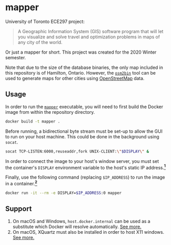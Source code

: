 # mapper

University of Toronto ECE297 project:

> A Geographic Information System (GIS) software program that will let you visualize and solve travel and optimization problems in maps of any city of the world.

Or just a mapper for short. This project was created for the 2020 Winter semester.

Note that due to the size of the database binaries, the only map included in this repository is of Hamilton, Ontario.
However, the [`osm2bin`](https://github.com/jeffreycassidy/osm2bin) tool can be used to generate maps for other cities using [OpenStreetMap](https://www.openstreetmap.org) data.

## Usage

In order to run the [`mapper`](./mapper/mapper) executable, you will need to first build the Docker image from within the repository directory.

```bash
docker build -t mapper .
```

Before running, a bidirectional byte stream must be set-up to allow the GUI to run on your host machine.
This could be done in the background using `socat`.

```bash
socat TCP-LISTEN:6000,reuseaddr,fork UNIX-CLIENT:\"$DISPLAY\" &
```

In order to connect the image to your host's window server, you must set the container's `DISPLAY` environment variable to the host's static IP address.[<sup><b>1</b></sup>](#1)

Finally, use the following command (replacing `$IP_ADDRESS`) to run the image in a container.[<sup><b>2</b></sup>](#2)

```bash
docker run -it --rm -e DISPLAY=$IP_ADDRESS:0 mapper
```

## Support

<a class="anchor" id="1"></a>
1. On macOS and Windows, `host.docker.internal` can be used as a substitute which Docker will resolve automatically.
[See more.](https://docs.docker.com/docker-for-mac/networking/#use-cases-and-workarounds)
<a class="anchor" id="2"></a>
2. On macOS, XQuartz must also be installed in order to host X11 windows.
[See more.](https://stackoverflow.com/questions/44888957/guis-with-docker/44894464#44894464)
